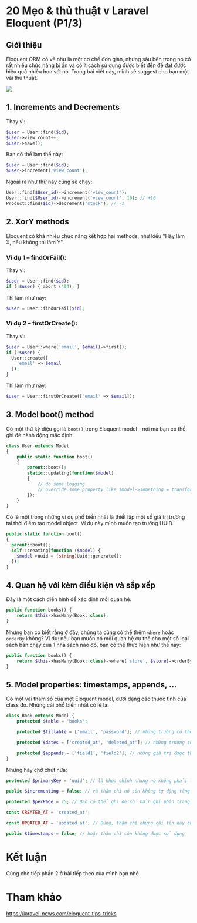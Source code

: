 # 20 Mẹo & thủ thuật v Laravel Eloquent (P1/3)

## Giới thiệu
Eloquent ORM có vẻ như là một cơ chế đơn giản, nhưng sâu bên trong nó có rất nhiều chức năng bí ẩn và có ít cách sử dụng được biết đến để đạt được hiệu quả nhiều hơn với nó. Trong bài viết này, mình sẽ suggest cho bạn một vài thủ thuật.

![](https://laptrinhsieutoc.com/wp-content/uploads/2019/12/xu-ly-du-lieu-voi-eloquent-ORM-trong-laravel-1280x720.jpg)

## 1. Increments and Decrements

Thay vì:

```php
$user = User::find($id);
$user->view_count++;
$user->save();
```

Bạn có thể làm thế này:

```php
$user = User::find($id);
$user->increment('view_count');
```

Ngoài ra như thứ này cũng sẽ chạy:

```php
User::find($User_id)->increment('view_count');
User::find($User_id)->increment('view_count', 10); // +10
Product::find($id)->decrement('stock'); // -1
```

## 2. XorY methods

Eloquent có khá nhiều chức năng kết hợp hai methods, như kiểu "Hãy làm X, nếu không thì làm Y".

### Ví dụ 1 – findOrFail():

Thay vì:

```php
$user = User::find($id);
if (!$user) { abort (404); }
```

Thì làm như này:

```php
$user = User::findOrFail($id);
```

### Ví dụ 2 – firstOrCreate():

Thay vì:

```php
$user = User::where('email', $email)->first();
if (!$user) {
  User::create([
    'email' => $email
  ]);
}
```

Thì làm như này:

```php
$user = User::firstOrCreate(['email' => $email]);
```

## 3. Model boot() method

Có một thứ kỳ diệu gọi là `boot()` trong Eloquent model - nơi mà bạn có thể ghi đè hành động mặc định:

```php
class User extends Model
{
    public static function boot()
    {
        parent::boot();
        static::updating(function($model)
        {
            // do some logging
            // override some property like $model->something = transform($something);
        });
    }
}
```

Có lẽ một trong những ví dụ phổ biến nhất là thiết lập một số giá trị trường tại thời điểm tạo model object. Ví dụ này mình muốn tạo trường UUID.

```php
public static function boot()
{
  parent::boot();
  self::creating(function ($model) {
    $model->uuid = (string)Uuid::generate();
  });
}
```

## 4. Quan hệ với kèm điều kiện và sắp xếp

Đây là một cách điển hình để xác định mối quan hệ:

```php
public function books() {
    return $this->hasMany(Book::class);    
}
```

Nhưng bạn có biết rằng ở đây, chúng ta cũng có thể thêm `where` hoặc `orderBy` không? Ví dụ: nếu bạn muốn có mối quan hệ cụ thể cho một số loại sách bán chạy của 1 nhà sách nào đó, bạn có thể thực hiện như thế này:

```php
public function books() {
    return $this->hasMany(Book::class)->where('store', $store)->orderBy('view_count');
}
```

## 5. Model properties: timestamps, appends, ...

Có một vài tham số của một Eloquent model, dưới dạng các thuộc tính của class đó. Những cái phổ biến nhất có lẽ là:

```php
class Book extends Model {
    protected $table = 'books';

    protected $fillable = ['email', 'password']; // những trường có thể điền bằng Book::create()

    protected $dates = ['created_at', 'deleted_at']; // những trường sẽ được Carbon cập nhật

    protected $appends = ['field1', 'field2']; // những giá trị được thêm, trả về bằng JSON
}
```

Nhưng hãy chờ chút nữa:

```php
protected $primaryKey = 'uuid'; // là khóa chính nhưng nó không phải là "id" như bình thường

public $incrementing = false; // và thậm chí nó còn không tự động tăng (auto-incrementing)!

protected $perPage = 25; // Bạn có thể ghi đè số bản ghi phân trang trên mỗi model (mặc định là 15)

const CREATED_AT = 'created_at';

const UPDATED_AT = 'updated_at'; // Đúng, thậm chí những cái tên này cũng có thể bị ghi đè

public $timestamps = false; // hoặc thậm chí còn không được sử dụng
```

# Kết luận

Cùng chờ tiếp phần 2 ở bài tiếp theo của mình bạn nhé.

# Tham khảo
https://laravel-news.com/eloquent-tips-tricks
